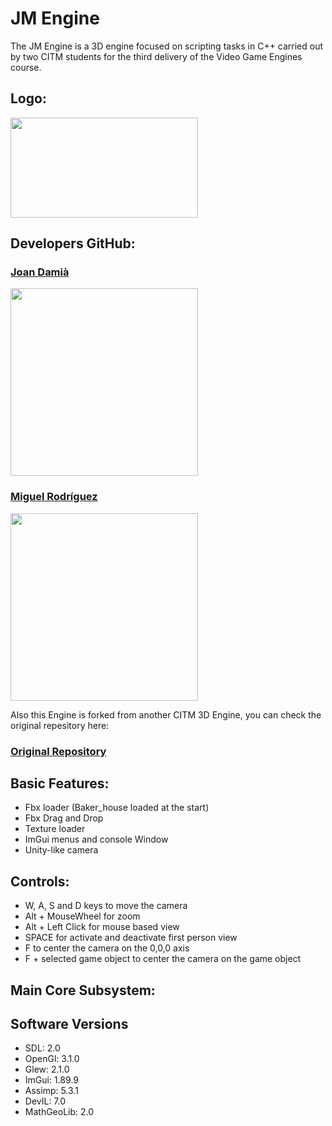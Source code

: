 # JM Engine

The JM Engine is a 3D engine focused on scripting tasks in C++ carried out by two CITM students for the third delivery of the Video Game Engines course.


## Logo:

<img align="center" width="300" height="160" src="https://media.discordapp.net/attachments/1046911945695043725/1196885927948193864/JM.png">


## Developers GitHub:

### [Joan Damià](<https://github.com/JoanDamia>)

<img align="center" width="300" height="300" src="https://media.discordapp.net/attachments/1046911945695043725/1196885928451526717/Joan.png">

### [Miguel Rodríguez](<https://github.com/Bankaster>)

<img align="center" width="300" height="300" src="https://media.discordapp.net/attachments/1046911945695043725/1196885928812220437/Miguel.png">




Also this Engine is forked from another CITM 3D Engine, you can check the original repesitory here:

### [Original Repository](https://github.com/DaniMariages/DaTo-Engine)


## Basic Features:

- Fbx loader (Baker_house loaded at the start)
- Fbx Drag and Drop
- Texture loader
- ImGui menus and console Window
- Unity-like camera


## Controls:

- W, A, S and D keys to move the camera
- Alt + MouseWheel for zoom
- Alt + Left Click for mouse based view
- SPACE for activate and deactivate first person view
- F to center the camera on the 0,0,0 axis
- F + selected game object to center the camera on the game object

## Main Core Subsystem:


## Software Versions

- SDL: 2.0
- OpenGl: 3.1.0
- Glew: 2.1.0
- ImGui: 1.89.9
- Assimp: 5.3.1
- DevIL: 7.0
- MathGeoLib: 2.0
